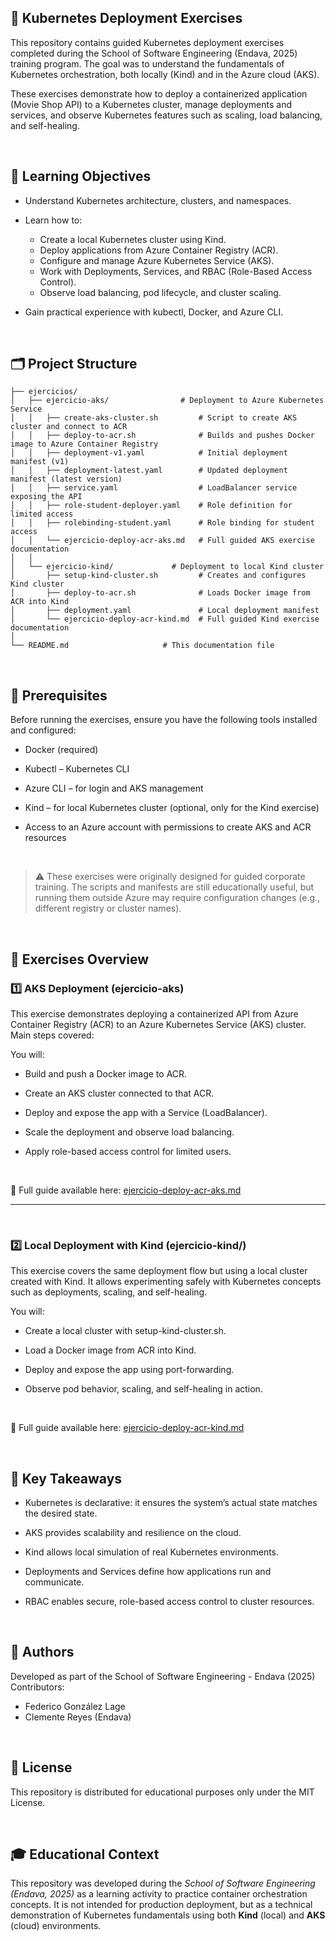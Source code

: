 ## 🧩 Kubernetes Deployment Exercises

This repository contains guided Kubernetes deployment exercises completed during the School of Software Engineering (Endava, 2025) training program.
The goal was to understand the fundamentals of Kubernetes orchestration, both locally (Kind) and in the Azure cloud (AKS).

These exercises demonstrate how to deploy a containerized application (Movie Shop API) to a Kubernetes cluster, manage deployments and services, and observe Kubernetes features such as scaling, load balancing, and self-healing.

<br>

## 🎯 Learning Objectives

- Understand Kubernetes architecture, clusters, and namespaces.

- Learn how to:
  - Create a local Kubernetes cluster using Kind.
  - Deploy applications from Azure Container Registry (ACR).
  - Configure and manage Azure Kubernetes Service (AKS).
  - Work with Deployments, Services, and RBAC (Role-Based Access Control).
  - Observe load balancing, pod lifecycle, and cluster scaling.

- Gain practical experience with kubectl, Docker, and Azure CLI.

<br>

## 🗂️ Project Structure

```
├── ejercicios/
│   ├── ejercicio-aks/                # Deployment to Azure Kubernetes Service
│   │   ├── create-aks-cluster.sh         # Script to create AKS cluster and connect to ACR
│   │   ├── deploy-to-acr.sh              # Builds and pushes Docker image to Azure Container Registry
│   │   ├── deployment-v1.yaml            # Initial deployment manifest (v1)
│   │   ├── deployment-latest.yaml        # Updated deployment manifest (latest version)
│   │   ├── service.yaml                  # LoadBalancer service exposing the API
│   │   ├── role-student-deployer.yaml    # Role definition for limited access
│   │   ├── rolebinding-student.yaml      # Role binding for student access
│   │   └── ejercicio-deploy-acr-aks.md   # Full guided AKS exercise documentation
│   │
│   └── ejercicio-kind/             # Deployment to local Kind cluster
│       ├── setup-kind-cluster.sh         # Creates and configures Kind cluster
│       ├── deploy-to-acr.sh              # Loads Docker image from ACR into Kind
│       ├── deployment.yaml               # Local deployment manifest
│       └── ejercicio-deploy-acr-kind.md  # Full guided Kind exercise documentation
│
└── README.md                     # This documentation file

```

<br>

## 🧰 Prerequisites

Before running the exercises, ensure you have the following tools installed and configured:

- Docker (required)

- Kubectl – Kubernetes CLI

- Azure CLI – for login and AKS management

- Kind – for local Kubernetes cluster (optional, only for the Kind exercise)

- Access to an Azure account with permissions to create AKS and ACR resources

<br>

> ⚠️ These exercises were originally designed for guided corporate training.
The scripts and manifests are still educationally useful, but running them outside Azure may require configuration changes (e.g., different registry or cluster names).

<br>

## 🚀 Exercises Overview

### 1️⃣ AKS Deployment (ejercicio-aks)

This exercise demonstrates deploying a containerized API from Azure Container Registry (ACR) to an Azure Kubernetes Service (AKS) cluster.
Main steps covered:

You will:

- Build and push a Docker image to ACR.

- Create an AKS cluster connected to that ACR.

- Deploy and expose the app with a Service (LoadBalancer).

- Scale the deployment and observe load balancing.

- Apply role-based access control for limited users.

<br>

📘 Full guide available here: [ejercicio-deploy-acr-aks.md](ejercicios/ejercicio-aks/ejercicio-deploy-acr-aks.md)

<hr>

<br>

### 2️⃣ Local Deployment with Kind (ejercicio-kind/)

This exercise covers the same deployment flow but using a local cluster created with Kind.
It allows experimenting safely with Kubernetes concepts such as deployments, scaling, and self-healing.

You will:

- Create a local cluster with setup-kind-cluster.sh.

- Load a Docker image from ACR into Kind.

- Deploy and expose the app using port-forwarding.

- Observe pod behavior, scaling, and self-healing in action.

<br>

📘 Full guide available here: [ejercicio-deploy-acr-kind.md](ejercicios/ejercicio-kind/ejercicio-deploy-acr-kind.md)

<br>

## 🧠 Key Takeaways

- Kubernetes is declarative: it ensures the system’s actual state matches the desired state.

- AKS provides scalability and resilience on the cloud.

- Kind allows local simulation of real Kubernetes environments.

- Deployments and Services define how applications run and communicate.

- RBAC enables secure, role-based access control to cluster resources.

<br>

## 👥 Authors

Developed as part of the School of Software Engineering - Endava (2025)
Contributors:

- Federico González Lage
- Clemente Reyes (Endava)

<br>

## 🪪 License

This repository is distributed for educational purposes only under the MIT License.

<br>

## 🎓 Educational Context

This repository was developed during the *School of Software Engineering (Endava, 2025)* as a learning activity to practice container orchestration concepts.
It is not intended for production deployment, but as a technical demonstration of Kubernetes fundamentals using both **Kind** (local) and **AKS** (cloud) environments.
